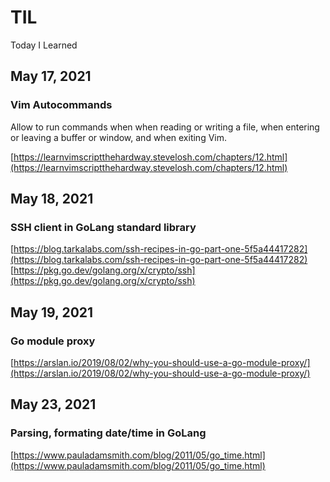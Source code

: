 # TIL
Today I Learned

## May 17, 2021

### Vim Autocommands

Allow to run commands when when reading or writing a file, when entering or leaving a buffer or window, and when exiting Vim.

[https://learnvimscriptthehardway.stevelosh.com/chapters/12.html](https://learnvimscriptthehardway.stevelosh.com/chapters/12.html)

## May 18, 2021

### SSH client in GoLang standard library

[https://blog.tarkalabs.com/ssh-recipes-in-go-part-one-5f5a44417282](https://blog.tarkalabs.com/ssh-recipes-in-go-part-one-5f5a44417282)
[https://pkg.go.dev/golang.org/x/crypto/ssh](https://pkg.go.dev/golang.org/x/crypto/ssh)

## May 19, 2021

### Go module proxy

[https://arslan.io/2019/08/02/why-you-should-use-a-go-module-proxy/](https://arslan.io/2019/08/02/why-you-should-use-a-go-module-proxy/)

## May 23, 2021

### Parsing, formating date/time in GoLang

[https://www.pauladamsmith.com/blog/2011/05/go_time.html](https://www.pauladamsmith.com/blog/2011/05/go_time.html)
